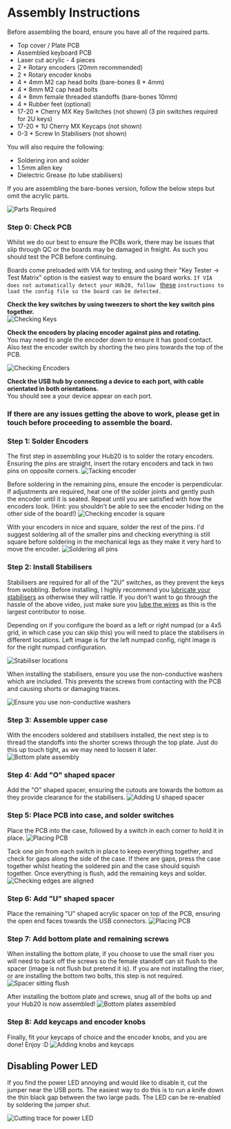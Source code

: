 # Assembly Instructions

Before assembling the board, ensure you have all of the required parts.

* Top cover / Plate PCB
* Assembled keyboard PCB
* Laser cut acrylic - 4 pieces
* 2 * Rotary encoders (20mm recommended)
* 2 * Rotary encoder knobs
* 4 * 4mm M2 cap head bolts (bare-bones 8 * 4mm)
* 4 * 8mm M2 cap head bolts
* 4 * 8mm female threaded standoffs (bare-bones 10mm)
* 4 * Rubber feet (optional)
* 17-20 * Cherry MX Key Switches (not shown) (3 pin switches required for 2U keys)
* 17-20 * 1U Cherry MX Keycaps (not shown)
* 0-3 * Screw In Stabilisers (not shown)

You will also require the following:

* Soldering iron and solder
* 1.5mm allen key
* Dielectric Grease (to lube stabilisers)

If you are assembling the bare-bones version, follow the below steps but omit the acrylic parts.

![Parts Required](imgs/assembly-instructions/required-parts.JPG)

### Step 0: Check PCB

Whilst we do our best to ensure the PCBs work, there may be issues that slip through QC or the boards may be damaged in freight. As such you should test the PCB before continuing.

Boards come preloaded with VIA for testing, and using their "Key Tester -> Test Matrix" option is the easiest way to ensure the board works. `If VIA does not automatically detect your HUb20, follow ` [these](via.md) `instructions to load the config file so the board can be detected.`

**Check the key switches by using tweezers to short the key switch pins together.**  
![Checking Keys](imgs/assembly-instructions/check-switches.JPG)

**Check the encoders by placing encoder against pins and rotating.**  
You may need to angle the encoder down to ensure it has good contact. Also test the encoder switch by shorting the two pins towards the top of the PCB.

![Checking Encoders](imgs/assembly-instructions/check-encoders.JPG)

**Check the USB hub by connecting a device to each port, with cable orientated in both orientations.**  
You should see a your device appear on each port.

### **If there are any issues getting the above to work, please get in touch before proceeding to assemble the board.**

### Step 1: Solder Encoders

The first step in assembling your Hub20 is to solder the rotary encoders. Ensuring the pins are straight, insert the rotary encoders and tack in two pins on opposite corners.
![Tacking encoder](imgs/assembly-instructions/step-1-1.JPG)

Before soldering in the remaining pins, ensure the encoder is perpendicular. If adjustments are required, heat one of the solder joints and gently push the encoder until it is seated. Repeat until you are satisfied with how the encoders look. (Hint: you shouldn't be able to see the encoder hiding on the other side of the board!)
![Checking encoder is square](imgs/assembly-instructions/step-1-2.JPG)

With your encoders in nice and square, solder the rest of the pins. I'd suggest soldering all of the smaller pins and checking everything is still square before soldering in the mechanical legs as they make it very hard to move the encoder.
![Soldering all pins](imgs/assembly-instructions/step-1-3.JPG)

### Step 2: Install Stabilisers

Stabilisers are required for all of the "2U" switches, as they prevent the keys from wobbling. Before installing, I highly recommend you [lubricate your stabilisers](https://youtu.be/cD5Zj-ZgMLA) as otherwise they will rattle. If you don't want to go through the hassle of the above video, just make sure you [lube the wires](https://youtu.be/cD5Zj-ZgMLA?t=185) as this is the largest contributor to noise.

Depending on if you configure the board as a left or right numpad (or a 4x5 grid, in which case you can skip this) you will need to place the stabilisers in different locations. Left image is for the left numpad config, right image is for the right numpad configuration.

![Stabiliser locations](imgs/assembly-instructions/step-2-1.JPG)

When installing the stabilisers, ensure you use the non-conductive washers which are included. This prevents the screws from contacting with the PCB and causing shorts or damaging traces.

![Ensure you use non-conductive washers](imgs/assembly-instructions/step-2-2.JPG)

### Step 3: Assemble upper case

With the encoders soldered and stabilisers installed, the next step is to thread the standoffs into the shorter screws through the top plate. Just do this up touch tight, as we may need to loosen it later.
![Bottom plate assembly](imgs/assembly-instructions/step-3.JPG)

### Step 4: Add "O" shaped spacer

Add the "O" shaped spacer, ensuring the cutouts are towards the bottom as they provide clearance for the stabilisers.
![Adding U shaped spacer](imgs/assembly-instructions/step-4.JPG)

### Step 5: Place PCB into case, and solder switches

Place the PCB into the case, followed by a switch in each corner to hold it in place.
![Placing PCB](imgs/assembly-instructions/step-5-1.JPG)

Tack one pin from each switch in place to keep everything together, and check for gaps along the side of the case. If there are gaps, press the case together whilst heating the soldered pin and the case should squish together. Once everything is flush, add the remaining keys and solder.
![Checking edges are aligned](imgs/assembly-instructions/step-5-2.JPG)

### Step 6: Add "U" shaped spacer

Place the remaining "U" shaped acrylic spacer on top of the PCB, ensuring the open end faces towards the USB connectors.
![Placing PCB](imgs/assembly-instructions/step-6.JPG)

### Step 7: Add bottom plate and remaining screws

When installing the bottom plate, if you choose to use the small riser you will need to back off the screws so the female standoff can sit flush to the spacer (image is not flush but pretend it is). If you are not installing the riser, or are installing the bottom two bolts, this step is not required.
![Spacer sitting flush](imgs/assembly-instructions/step-7-1.JPG)

After installing the bottom plate and screws, snug all of the bolts up and your Hub20 is now assembled!
![Bottom plates assembled](imgs/assembly-instructions/step-7-2.JPG)

### Step 8: Add keycaps and encoder knobs

Finally, fit your keycaps of choice and the encoder knobs, and you are done! Enjoy :D
![Adding knobs and keycaps](imgs/assembly-instructions/step-8.JPG)

## Disabling Power LED

If you find the power LED annoying and would like to disable it, cut the jumper near the USB ports. The easiest way to do this is to run a knife down the thin black gap between the two large pads. The LED can be re-enabled by soldering the jumper shut.

![Cutting trace for power LED](imgs/assembly-instructions/led-cut.JPG)
